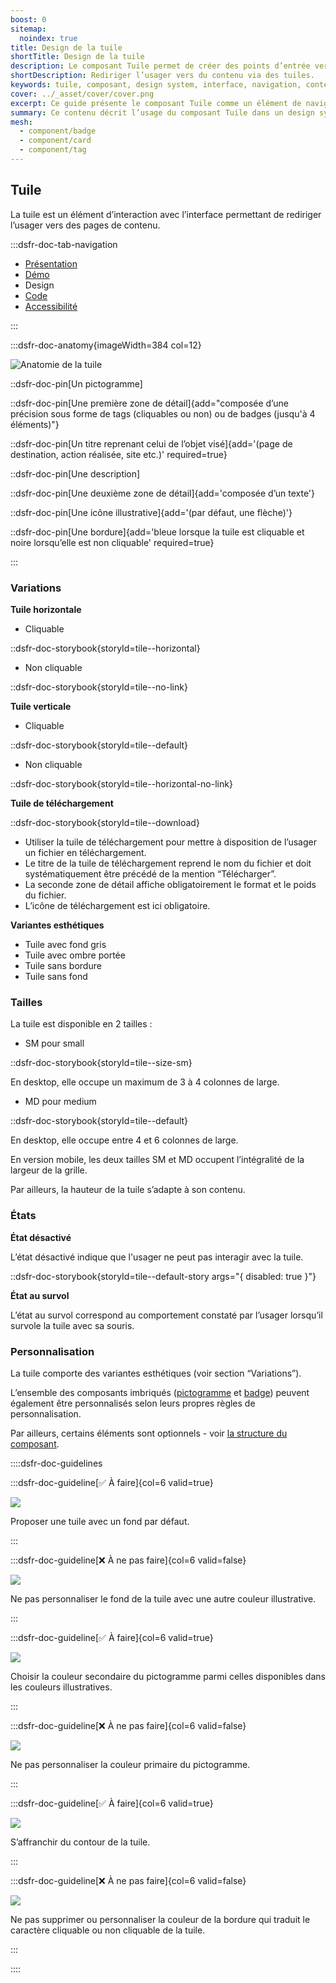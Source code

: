 ```yaml
---
boost: 0
sitemap:
  noindex: true
title: Design de la tuile
shortTitle: Design de la tuile
description: Le composant Tuile permet de créer des points d’entrée vers des pages de contenu au sein d’interfaces organisées.
shortDescription: Rediriger l’usager vers du contenu via des tuiles.
keywords: tuile, composant, design system, interface, navigation, contenu, accessibilité, UX, UI, carte
cover: ../_asset/cover/cover.png
excerpt: Ce guide présente le composant Tuile comme un élément de navigation vers des contenus, avec des recommandations d’usage et des règles éditoriales pour assurer cohérence et clarté.
summary: Ce contenu décrit l’usage du composant Tuile dans un design system. Il précise son rôle dans la navigation vers des pages de contenu, ses différences avec le composant Carte, et les bonnes pratiques à adopter pour garantir une présentation cohérente dans les listes ou collections. Ce guide s’adresse aux concepteurs et développeurs souhaitant structurer visuellement des ensembles de liens tout en assurant une expérience utilisateur fluide et accessible.
mesh:
  - component/badge
  - component/card
  - component/tag
---
```


## Tuile

La tuile est un élément d’interaction avec l’interface permettant de rediriger l’usager vers des pages de contenu.

:::dsfr-doc-tab-navigation

- [Présentation](../index.md)
- [Démo](../demo/index.md)
- Design
- [Code](../code/index.md)
- [Accessibilité](../accessibility/index.md)

:::

:::dsfr-doc-anatomy{imageWidth=384 col=12}

![Anatomie de la tuile](../_asset/anatomy/anatomy-1.png)

::dsfr-doc-pin[Un pictogramme]

::dsfr-doc-pin[Une première zone de détail]{add="composée d’une précision sous forme de tags (cliquables ou non) ou de badges (jusqu'à 4 éléments)"}

::dsfr-doc-pin[Un titre reprenant celui de l’objet visé]{add='(page de destination, action réalisée, site etc.)' required=true}

::dsfr-doc-pin[Une description]

::dsfr-doc-pin[Une deuxième zone de détail]{add='composée d’un texte'}

::dsfr-doc-pin[Une icône illustrative]{add='(par défaut, une flèche)'}

::dsfr-doc-pin[Une bordure]{add='bleue lorsque la tuile est cliquable et noire lorsqu’elle est non cliquable' required=true}

:::

### Variations

**Tuile horizontale**

- Cliquable

::dsfr-doc-storybook{storyId=tile--horizontal}

- Non cliquable

::dsfr-doc-storybook{storyId=tile--no-link}

**Tuile verticale**

- Cliquable

::dsfr-doc-storybook{storyId=tile--default}

- Non cliquable

::dsfr-doc-storybook{storyId=tile--horizontal-no-link}

**Tuile de téléchargement**

::dsfr-doc-storybook{storyId=tile--download}

- Utiliser la tuile de téléchargement pour mettre à disposition de l’usager un fichier en téléchargement.
- Le titre de la tuile de téléchargement reprend le nom du fichier et doit systématiquement être précédé de la mention “Télécharger”.
- La seconde zone de détail affiche obligatoirement le format et le poids du fichier.
- L’icône de téléchargement est ici obligatoire.

**Variantes esthétiques**

- Tuile avec fond gris
- Tuile avec ombre portée
- Tuile sans bordure
- Tuile sans fond

### Tailles

La tuile est disponible en 2 tailles :

- SM pour small

::dsfr-doc-storybook{storyId=tile--size-sm}

En desktop, elle occupe un maximum de 3 à 4 colonnes de large.

- MD pour medium

::dsfr-doc-storybook{storyId=tile--default}

En desktop, elle occupe entre 4 et 6 colonnes de large.

En version mobile, les deux tailles SM et MD occupent l’intégralité de la largeur de la grille.

Par ailleurs, la hauteur de la tuile s’adapte à son contenu.

### États

**État désactivé**

L’état désactivé indique que l'usager ne peut pas interagir avec la tuile.

::dsfr-doc-storybook{storyId=tile--default-story args="{ disabled: true }"}

**État au survol**

L’état au survol correspond au comportement constaté par l’usager lorsqu’il survole la tuile avec sa souris.

### Personnalisation

La tuile comporte des variantes esthétiques (voir section “Variations”).

L’ensemble des composants imbriqués ([pictogramme](../../../../../core/_part/doc/pictogram/index.md) et [badge](../../../../badge/_part/doc/index.md)) peuvent également être personnalisés selon leurs propres règles de personnalisation.

Par ailleurs, certains éléments sont optionnels - voir [la structure du composant](#tuile).

::::dsfr-doc-guidelines

:::dsfr-doc-guideline[✅ À faire]{col=6 valid=true}

![](../_asset/custom/do-1.png)

Proposer une tuile avec un fond par défaut.

:::

:::dsfr-doc-guideline[❌ À ne pas faire]{col=6 valid=false}

![](../_asset/custom/dont-1.png)

Ne pas personnaliser le fond de la tuile avec une autre couleur illustrative.

:::

:::dsfr-doc-guideline[✅ À faire]{col=6 valid=true}

![](../_asset/custom/do-2.png)

Choisir la couleur secondaire du pictogramme parmi celles disponibles dans les couleurs illustratives.

:::

:::dsfr-doc-guideline[❌ À ne pas faire]{col=6 valid=false}

![](../_asset/custom/dont-2.png)

Ne pas personnaliser la couleur primaire du pictogramme.

:::

:::dsfr-doc-guideline[✅ À faire]{col=6 valid=true}

![](../_asset/custom/do-3.png)

S’affranchir du contour de la tuile.

:::

:::dsfr-doc-guideline[❌ À ne pas faire]{col=6 valid=false}

![](../_asset/custom/dont-3.png)

Ne pas supprimer ou personnaliser la couleur de la bordure qui traduit le caractère cliquable ou non cliquable de la tuile.

:::

::::
